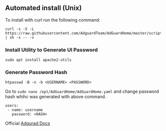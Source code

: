 ## Automated install (Unix)
To install with curl run the following command:
```
curl -s -S -L https://raw.githubusercontent.com/AdguardTeam/AdGuardHome/master/scripts/install.sh | sh -s -- -v
```

### Install Utility to Generate UI Password
```
sudo apt install apache2-utils
```

### Generate Password Hash
```
htpasswd -B -n -b <USERNAME> <PASSWORD>
```
Go to `sudo nano /opt/AdGuardHome/AdGuardHome.yaml` and change password hash whihc was generated with above command.
```
users:
 - name: username
   password: <HASH>
```


Official [Adgurad Docs](https://github.com/AdguardTeam/AdGuardHome)

